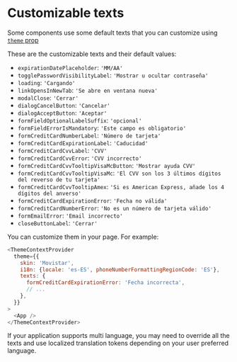 # Customizable texts

Some components use some default texts that you can customize using [`theme` prop](./theme-config.md)

These are the customizable texts and their default values:

- `expirationDatePlaceholder`: `'MM/AA'`
- `togglePasswordVisibilityLabel`: `'Mostrar u ocultar contraseña'`
- `loading`: `'Cargando'`
- `linkOpensInNewTab`: `'Se abre en ventana nueva'`
- `modalClose`: `'Cerrar'`
- `dialogCancelButton`: `'Cancelar'`
- `dialogAcceptButton`: `'Aceptar'`
- `formFieldOptionalLabelSuffix`: `'opcional'`
- `formFieldErrorIsMandatory`: `'Este campo es obligatorio'`
- `formCreditCardNumberLabel`: `'Número de tarjeta'`
- `formCreditCardExpirationLabel`: `'Caducidad'`
- `formCreditCardCvvLabel`: `'CVV'`
- `formCreditCardCvvError`: `'CVV incorrecto'`
- `formCreditCardCvvTooltipVisaMcButton`: `'Mostrar ayuda CVV'`
- `formCreditCardCvvTooltipVisaMc`: `'El CVV son los 3 últimos dígitos del reverso de tu tarjeta'`
- `formCreditCardCvvTooltipAmex`: `'Si es American Express, añade los 4 dígitos del anverso'`
- `formCreditCardExpirationError`: `'Fecha no válida'`
- `formCreditCardNumberError`: `'No es un número de tarjeta válido'`
- `formEmailError`: `'Email incorrecto'`
- `closeButtonLabel`: `'Cerrar'`

You can customize them in your page. For example:

```js
<ThemeContextProvider
  theme={{
    skin: 'Movistar',
    i18n: {locale: 'es-ES', phoneNumberFormattingRegionCode: 'ES'},
    texts: {
      formCreditCardExpirationError: 'Fecha incorrecta',
      // ...
    },
  }}
>
  <App />
</ThemeContextProvider>
```

If your application supports multi language, you may need to override all the texts and use localized
translation tokens depending on your user preferred language.
